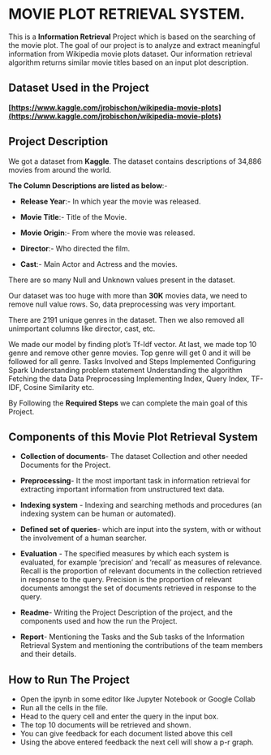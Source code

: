 # MOVIE PLOT RETRIEVAL SYSTEM.

This is a **Information Retrieval** Project which is based on the searching of the movie plot. The goal of our project is to analyze and extract meaningful information from Wikipedia movie plots dataset. Our information retrieval algorithm returns similar movie titles based on an input plot description.


## Dataset Used in the Project

 **[https://www.kaggle.com/jrobischon/wikipedia-movie-plots](https://www.kaggle.com/jrobischon/wikipedia-movie-plots)**

## Project  Description


We got a dataset from **Kaggle**. The dataset contains descriptions of 34,886 movies from around the world.

**The Column Descriptions are listed as below**:-

-   **Release Year**:- In which year the movie was released.
    
-   **Movie Title**:- Title of the Movie.
    
-   **Movie Origin**:- From where the movie was released.
    
-   **Director**:- Who directed the film.
    
-   **Cast**:- Main Actor and Actress and the movies.
    
There are so many Null and Unknown values present in the dataset.

Our dataset was too huge with more than **30K** movies data, we need to remove 		   null 	value rows. So, data preprocessing was very important.

There are 2191 unique genres in the dataset. Then we also removed all unimportant columns like director, cast, etc.

We made our model by finding plot’s Tf-Idf vector. At last, we made top 10 genre and remove other genre movies.  Top genre will get 0 and it will be followed for all genre. Tasks Involved and Steps Implemented Configuring Spark Understanding problem statement Understanding the algorithm Fetching the data Data Preprocessing Implementing Index, Query Index, TF-IDF, Cosine Similarity etc.

By Following the  **Required Steps** we can complete the main goal of this Project.


## Components of this Movie Plot Retrieval System

 
 - **Collection of documents**- The dataset Collection and other needed Documents for the Project.

- **Preprocessing**- It the most important task in information retrieval for extracting important information from unstructured text data.

- **Indexing system** - Indexing and searching methods and procedures (an indexing system can be human or automated).

 - **Defined set of queries**- which are input into the system, with or without the involvement of a human searcher.
 
 - **Evaluation** - The specified measures by which each system is evaluated, for example ‘precision’ and ‘recall’ as measures of relevance. Recall is the proportion of relevant documents in the collection retrieved in response to the query. Precision is the proportion of relevant documents amongst the set of documents retrieved in response to the query.
 
 - **Readme**-  Writing the Project Description of the project, and the components used and how the run the Project.

 - **Report**- Mentioning the  Tasks and the Sub tasks of the Information Retrieval System and mentioning the contributions of the team members and their details.

## How to Run The Project

- Open the ipynb in some editor like Jupyter Notebook or Google Collab
- Run all the cells in the file.
- Head to the query cell and enter the query in the input box.
- The top 10 documents will be retrieved and shown.
- You can give feedback for each document listed above this cell
- Using the above entered feedback the next cell will show a p-r graph.
